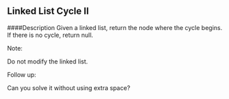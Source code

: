 ## Linked List Cycle II
####Description
Given a linked list, return the node where the cycle begins. If there is no cycle, return null.

Note: 

Do not modify the linked list.

Follow up:

Can you solve it without using extra space?

